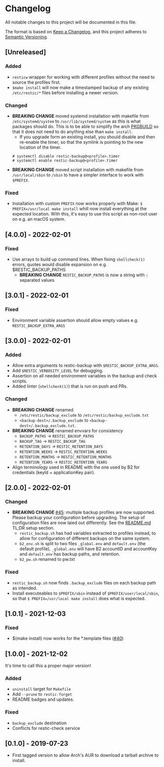 # Changelog
All notable changes to this project will be documented in this file.

The format is based on [Keep a Changelog](https://keepachangelog.com/en/1.0.0/),
and this project adheres to [Semantic Versioning](https://semver.org/spec/v2.0.0.html).

## [Unreleased]
### Added
- `resticw` wrapper for working with different profiles without the need to source the profiles first.
- `$make install` will now make a timestamped backup of any existing `/etc/restic/*` files before installing a newer version.

### Changed
- **BREAKING CHANGE** moved systemd installation with makefile from `/etc/systemd/system` to `/usr/lib/systemd/system` as this is what packages should do. This is to be able to simplify the arch [PKGBUILD](https://aur.archlinux.org/cgit/aur.git/tree/PKGBUILD?h=restic-systemd-automatic-backup) so that it does not need to do anything else than `make install`.
   - If you upgrade form an existing install, you should disable and then re-enable the timer, so that the symlink is pointing to the new location of the timer.
   ```console
   # systemctl disable restic-backup@<profile>.timer
   # systemctl enable restic-backup@<profile>.timer
   ```
- **BREAKING CHANGE** moved script installation with makefile from `/usr/local/sbin` to `/sbin` to have a simpler interface to work with `$PREFIX`.

### Fixed
- Installation with custom `PREFIX` now works properly with Make: `$ PREFIX=/usr/local make install` whill now install everything at the expected location. With this, it's easy to use this script as non-root user on e.g. an macOS system.

## [4.0.0] - 2022-02-01
### Fixed
- Use arrays to build up command lines. When fixing `shellcheck(1)` errors, quotes would disable expansion on e.g. $RESTIC_BACKUP_PATHS
   - **BREAKING CHANGE** `RESTIC_BACKUP_PATHS` is now a string with `:` separated values

## [3.0.1] - 2022-02-01
### Fixed
- Environment variable assertion should allow empty values e.g. `RESTIC_BACKUP_EXTRA_ARGS`

## [3.0.0] - 2022-02-01
### Added
- Allow extra arguments to restic-backup with `$RESTIC_BACKUP_EXTRA_ARGS`.
- Add `$RESTIC_VERBOSITY_LEVEL` for debugging.
- Assertion on all needed environment variables in the backup and check scripts.
- Added linter (`shellcheck(1)`) that is run on push and PRs.

### Changed
- **BREAKING CHANGE** renamed
   - `/etc/restic/backup_exclude` to `/etc/restic/backup_exclude.txt`
   - `<backup-dest>/.backup_exclude` to `<backup-dest>/.backup_exclude.txt`.
- **BREAKING CHANGE** renamed envvars for consistency
   - `BACKUP_PATHS` -> `RESTIC_BACKUP_PATHS`
   - `BACKUP_TAG` -> `RESTIC_BACKUP_TAG`
   - `RETENTION_DAYS` -> `RESTIC_RETENTION_DAYS`
   - `RETENTION_WEEKS` -> `RESTIC_RETENTION_WEEKS`
   - `RETENTION_MONTHS` -> `RESTIC_RETENTION_MONTHS`
   - `RETENTION_YEARS` -> `RESTIC_RETENTION_YEARS`
- Align terminology used in README with the one used by B2 for credentials (keyId + applicationKey pair).

## [2.0.0] - 2022-02-01
### Changed
- **BREAKING CHANGE** [#45](https://github.com/erikw/restic-systemd-automatic-backup/pull/45): multiple backup profiles are now supported. Please backup your configuration before upgrading. The setup of configuration files are now laied out differently. See the [README.md](README.md) TL;DR setup section.
  - `restic_backup.sh` has had variables extracted to profiles instead, to allow for configuration of different backups on the same system.
  - `b2_env.sh` is split to two files `_global.env` and `default.env` (the default profile). `_global.env` will have B2 accountID and accountKey and `default.env` has backup paths, and retention.
  - `b2_pw.sh` renamed to pw.txt

### Fixed
- `restic_backup.sh` now finds `.backup_exclude` files on each backup path as intended.
- Install executeables to `$PREFIX/sbin` instead of `$PREFIX/user/local/sbin`, so that `$ PREFIX=/usr/local make install` does what is expected.

## [1.0.1] - 2021-12-03
### Fixed
- $(make install) now works for the *.template files ([#40](https://github.com/erikw/restic-systemd-automatic-backup/issues/40))

## [1.0.0] - 2021-12-02
It's time to call this a proper major version!

### Added
- `uninstall` target for `Makefile`
- Add `--prune` to `restic-forget`
- README badges and updates.

### Fixed
- `backup_exclude` destination
- Conflicts for restic-check service

## [0.1.0] - 2019-07-23
- First tagged version to allow Arch's AUR to download a tarball archive to install.
